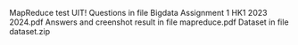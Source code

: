 MapReduce test UIT!
Questions in file Bigdata Assignment 1 HK1 2023 2024.pdf
Answers and creenshot result in file mapreduce.pdf
Dataset in file dataset.zip
